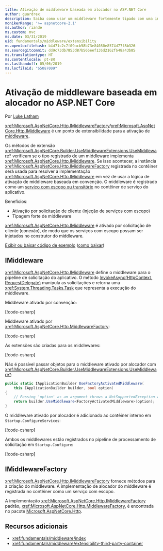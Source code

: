 ```yaml
---
title: Ativação de middleware baseada em alocador no ASP.NET Core
author: guardrex
description: Saiba como usar um middleware fortemente tipado com uma implementação de ativação baseada em alocador no ASP.NET Core.
monikerRange: '>= aspnetcore-2.1'
ms.author: riande
ms.custom: mvc
ms.date: 03/31/2019
uid: fundamentals/middleware/extensibility
ms.openlocfilehash: b4d71c2c7f09acb58b73e84080e8574d77f8b326
ms.sourcegitcommit: dd9c73db7853d87b566eef136d2162f648a43b85
ms.translationtype: HT
ms.contentlocale: pt-BR
ms.lasthandoff: 05/06/2019
ms.locfileid: "65087009"
---
```

# <a name="factory-based-middleware-activation-in-aspnet-core"></a>Ativação de middleware baseada em alocador no ASP.NET Core

Por [Luke Latham](https://github.com/guardrex)

<xref:Microsoft.AspNetCore.Http.IMiddlewareFactory>/<xref:Microsoft.AspNetCore.Http.IMiddleware> é um ponto de extensibilidade para a ativação de [middleware](xref:fundamentals/middleware/index).

Os métodos de extensão <xref:Microsoft.AspNetCore.Builder.UseMiddlewareExtensions.UseMiddleware*> verificam se o tipo registrado de um middleware implementa <xref:Microsoft.AspNetCore.Http.IMiddleware>. Se isso acontecer, a instância <xref:Microsoft.AspNetCore.Http.IMiddlewareFactory> registrada no contêiner será usada para resolver a implementação <xref:Microsoft.AspNetCore.Http.IMiddleware> em vez de usar a lógica de ativação de middleware baseada em convenção. O middleware é registrado como um [serviço com escopo ou transitório](xref:fundamentals/dependency-injection#service-lifetimes) no contêiner de serviço do aplicativo.

Benefícios:

* Ativação por solicitação de cliente (injeção de serviços com escopo)
* Tipagem forte de middleware

<xref:Microsoft.AspNetCore.Http.IMiddleware> é ativado por solicitação de cliente (conexão), de modo que os serviços com escopo possam ser injetados no construtor do middleware.

[Exibir ou baixar código de exemplo](https://github.com/aspnet/AspNetCore.Docs/tree/master/aspnetcore/fundamentals/middleware/extensibility/samples) ([como baixar](xref:index#how-to-download-a-sample))

## <a name="imiddleware"></a>IMiddleware

<xref:Microsoft.AspNetCore.Http.IMiddleware> define o middleware para o pipeline de solicitação do aplicativo. O método [InvokeAsync(HttpContext, RequestDelegate)](xref:Microsoft.AspNetCore.Http.IMiddleware.InvokeAsync*) manipula as solicitações e retorna uma <xref:System.Threading.Tasks.Task> que representa a execução do middleware.

Middleware ativado por convenção:

[!code-csharp[](extensibility/samples/2.x/MiddlewareExtensibilitySample/Middleware/ConventionalMiddleware.cs?name=snippet1)]

Middleware ativado por <xref:Microsoft.AspNetCore.Http.MiddlewareFactory>:

[!code-csharp[](extensibility/samples/2.x/MiddlewareExtensibilitySample/Middleware/FactoryActivatedMiddleware.cs?name=snippet1)]

As extensões são criadas para os middlewares:

[!code-csharp[](extensibility/samples/2.x/MiddlewareExtensibilitySample/Middleware/MiddlewareExtensions.cs?name=snippet1)]

Não é possível passar objetos para o middleware ativado por alocador com <xref:Microsoft.AspNetCore.Builder.UseMiddlewareExtensions.UseMiddleware*>:

```csharp
public static IApplicationBuilder UseFactoryActivatedMiddleware(
    this IApplicationBuilder builder, bool option)
{
    // Passing 'option' as an argument throws a NotSupportedException at runtime.
    return builder.UseMiddleware<FactoryActivatedMiddleware>(option);
}
```

O middleware ativado por alocador é adicionado ao contêiner interno em `Startup.ConfigureServices`:

[!code-csharp[](extensibility/samples/2.x/MiddlewareExtensibilitySample/Startup.cs?name=snippet1&highlight=6)]

Ambos os middlewares estão registrados no pipeline de processamento de solicitação em `Startup.Configure`:

[!code-csharp[](extensibility/samples/2.x/MiddlewareExtensibilitySample/Startup.cs?name=snippet2&highlight=13-14)]

## <a name="imiddlewarefactory"></a>IMiddlewareFactory

<xref:Microsoft.AspNetCore.Http.IMiddlewareFactory> fornece métodos para a criação do middleware. A implementação de alocador do middleware é registrada no contêiner como um serviço com escopo.

A implementação <xref:Microsoft.AspNetCore.Http.IMiddlewareFactory> padrão, <xref:Microsoft.AspNetCore.Http.MiddlewareFactory>, é encontrada no pacote [Microsoft.AspNetCore.Http](https://www.nuget.org/packages/Microsoft.AspNetCore.Http/).

## <a name="additional-resources"></a>Recursos adicionais

* <xref:fundamentals/middleware/index>
* <xref:fundamentals/middleware/extensibility-third-party-container>
